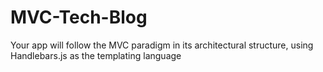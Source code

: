 # MVC-Tech-Blog
Your app will follow the MVC paradigm in its architectural structure, using Handlebars.js as the templating language
